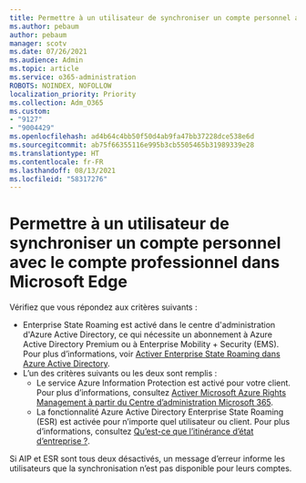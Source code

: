 ```yaml
---
title: Permettre à un utilisateur de synchroniser un compte personnel avec le compte professionnel dans Microsoft Edge
ms.author: pebaum
author: pebaum
manager: scotv
ms.date: 07/26/2021
ms.audience: Admin
ms.topic: article
ms.service: o365-administration
ROBOTS: NOINDEX, NOFOLLOW
localization_priority: Priority
ms.collection: Adm_O365
ms.custom:
- "9127"
- "9004429"
ms.openlocfilehash: ad4b64c4bb50f50d4ab9fa47bb37228dce538e6d
ms.sourcegitcommit: ab75f66355116e995b3cb5505465b31989339e28
ms.translationtype: HT
ms.contentlocale: fr-FR
ms.lasthandoff: 08/13/2021
ms.locfileid: "58317276"
---
```

# <a name="enable-a-user-to-sync-a-personal-account-with-the-work-account-in-microsoft-edge"></a>Permettre à un utilisateur de synchroniser un compte personnel avec le compte professionnel dans Microsoft Edge

Vérifiez que vous répondez aux critères suivants :

- Enterprise State Roaming est activé dans le centre d'administration d'Azure Active Directory, ce qui nécessite un abonnement à Azure Active Directory Premium ou à Enterprise Mobility + Security (EMS). Pour plus d’informations, voir [Activer Enterprise State Roaming dans Azure Active Directory](https://docs.microsoft.com/azure/active-directory/devices/enterprise-state-roaming-enable).
- L’un des critères suivants ou les deux sont remplis :
    - Le service Azure Information Protection est activé pour votre client. Pour plus d’informations, consultez [Activer Microsoft Azure Rights Management à partir du Centre d’administration Microsoft 365](https://docs.microsoft.com/azure/information-protection/activate-office365).
    - La fonctionnalité Azure Active Directory Enterprise State Roaming (ESR) est activée pour n’importe quel utilisateur ou client. Pour plus d’informations, consultez [Qu’est-ce que l’itinérance d’état d’entreprise ?](https://docs.microsoft.com/azure/active-directory/devices/enterprise-state-roaming-overview).

Si AIP et ESR sont tous deux désactivés, un message d’erreur informe les utilisateurs que la synchronisation n’est pas disponible pour leurs comptes.
